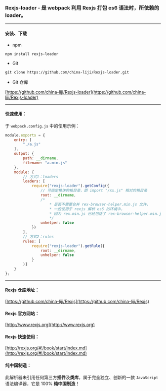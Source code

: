 ### Rexjs-loader - 是 webpack 利用 Rexjs 打包 es6 语法时，所依赖的 loader。

------

#### 安装、下载
* npm
```
npm install rexjs-loader
```

* Git
```
git clone https://github.com/china-liji/Rexjs-loader.git
```

* Git 仓库

[https://github.com/china-liji/Rexjs-loader](https://github.com/china-liji/Rexjs-loader)

------

#### 快速使用：
于 `webpack.config.js` 中的使用示例：
``` js
module.exports = {
	entry: [
		"./a.js"
	],
	output: {
		path: __dirname,
		filename: "a.min.js"
	},
	module: {
		// 方式1：loaders
		loaders: [
			require("rexjs-loader").getConfig({
				// 可指定模块的根目录，即 import "/xx.js" 相对的根目录
				root: __dirname,
				/*
					* 是否不需要合并 rex-browser-helper.min.js 文件，
					* 一般使用于 rexjs 解析 es6 的环境中，
					* 因为 rex.min.js 已经包括了 rex-browser-helper.min.js 文件。
					*/
				unhelper: false
			})
		],
		// 方式2：rules
		rules: [
			require("rexjs-loader").getRule({
				root: __dirname,
				unhelper: false
			}
		)]
	}
};
```
------
#### Rexjs 仓库地址：
[https://github.com/china-liji/Rexjs](https://github.com/china-liji/Rexjs)

#### Rexjs 官方网站：
[http://www.rexjs.org](http://www.rexjs.org)

#### Rexjs 快速使用：
[http://rexjs.org/#!/book/start/index.md](http://rexjs.org/#!/book/start/index.md)

#### 纯中国制造：
此解析器未引用任何第三方**插件**及**类库**，属于完全独立、创新的一款 ```JavaScript``` 语法编译器，它是 100% **纯中国制造**！